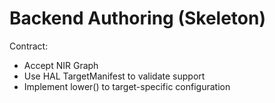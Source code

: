 # Backend Authoring (Skeleton)

Contract:
- Accept NIR Graph
- Use HAL TargetManifest to validate support
- Implement lower() to target-specific configuration
